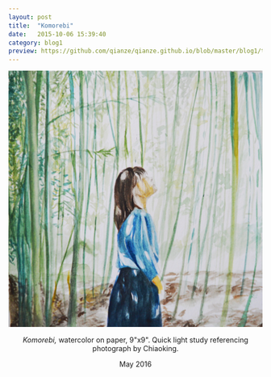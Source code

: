```yaml
---
layout: post
title:  "Komorebi"
date:   2015-10-06 15:39:40
category: blog1
preview: https://github.com/qianze/qianze.github.io/blob/master/blog1/thumbnails/Komorebii.JPG?raw=true
---
```

<center>
<img src ="https://github.com/qianze/qianze.github.io/blob/master/blog1/images/Komorebii.JPG?raw=true"><br>

<i>Komorebi,</i> watercolor on paper, 9"x9". Quick light study referencing photograph by Chiaoking.

May 2016
</center>

